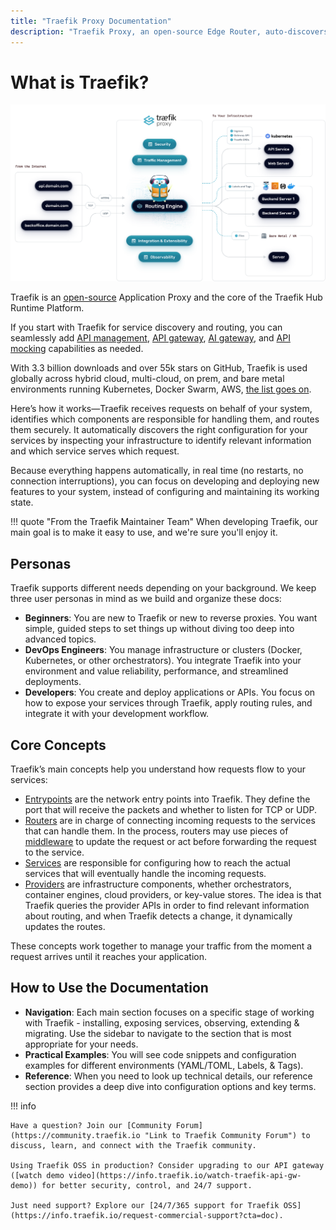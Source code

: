 ```yaml
---
title: "Traefik Proxy Documentation"
description: "Traefik Proxy, an open-source Edge Router, auto-discovers configurations and supports major orchestrators, like Kubernetes. Read the technical documentation."
---
```


# What is Traefik?

![Architecture](assets/img/traefik-architecture.png)

Traefik is an [open-source](https://github.com/traefik/traefik) Application Proxy and the core of the Traefik Hub Runtime Platform.

If you start with Traefik for service discovery and routing, you can seamlessly add [API management](https://traefik.io/solutions/api-management/), [API gateway](https://traefik.io/solutions/api-gateway/), [AI gateway](https://traefik.io/solutions/ai-gateway/), and [API mocking](https://traefik.io/solutions/api-mocking/) capabilities as needed.

With 3.3 billion downloads and over 55k stars on GitHub, Traefik is used globally across hybrid cloud, multi-cloud, on prem, and bare metal environments running Kubernetes, Docker Swarm, AWS, [the list goes on](https://doc.traefik.io/traefik/reference/install-configuration/providers/overview/).

Here’s how it works—Traefik receives requests on behalf of your system, identifies which components are responsible for handling them, and routes them securely. It automatically discovers the right configuration for your services by inspecting your infrastructure to identify relevant information and which service serves which request.

Because everything happens automatically, in real time (no restarts, no connection interruptions), you can focus on developing and deploying new features to your system, instead of configuring and maintaining its working state.

!!! quote "From the Traefik Maintainer Team" 
    When developing Traefik, our main goal is to make it easy to use, and we're sure you'll enjoy it.

## Personas

Traefik supports different needs depending on your background. We keep three user personas in mind as we build and organize these docs:

- **Beginners**: You are new to Traefik or new to reverse proxies. You want simple, guided steps to set things up without diving too deep into advanced topics.
- **DevOps Engineers**: You manage infrastructure or clusters (Docker, Kubernetes, or other orchestrators). You integrate Traefik into your environment and value reliability, performance, and streamlined deployments.
- **Developers**: You create and deploy applications or APIs. You focus on how to expose your services through Traefik, apply routing rules, and integrate it with your development workflow.

## Core Concepts

Traefik’s main concepts help you understand how requests flow to your services:

- [Entrypoints](./reference/install-configuration/entrypoints.md) are the network entry points into Traefik. They define the port that will receive the packets and whether to listen for TCP or UDP.
- [Routers](./reference/routing-configuration/http/router/rules-and-priority.md) are in charge of connecting incoming requests to the services that can handle them. In the process, routers may use pieces of [middleware](./reference/routing-configuration/http/middlewares/overview.md) to update the request or act before forwarding the request to the service.
- [Services](./reference/routing-configuration/http/load-balancing/service.md) are responsible for configuring how to reach the actual services that will eventually handle the incoming requests.
- [Providers](./reference/install-configuration/providers/overview.md) are infrastructure components, whether orchestrators, container engines, cloud providers, or key-value stores. The idea is that Traefik queries the provider APIs in order to find relevant information about routing, and when Traefik detects a change, it dynamically updates the routes.

These concepts work together to manage your traffic from the moment a request arrives until it reaches your application.

## How to Use the Documentation

- **Navigation**: Each main section focuses on a specific stage of working with Traefik - installing, exposing services, observing, extending & migrating. 
Use the sidebar to navigate to the section that is most appropriate for your needs.
- **Practical Examples**: You will see code snippets and configuration examples for different environments (YAML/TOML, Labels, & Tags).
- **Reference**: When you need to look up technical details, our reference section provides a deep dive into configuration options and key terms.

!!! info

    Have a question? Join our [Community Forum](https://community.traefik.io "Link to Traefik Community Forum") to discuss, learn, and connect with the Traefik community.

    Using Traefik OSS in production? Consider upgrading to our API gateway ([watch demo video](https://info.traefik.io/watch-traefik-api-gw-demo)) for better security, control, and 24/7 support.

    Just need support? Explore our [24/7/365 support for Traefik OSS](https://info.traefik.io/request-commercial-support?cta=doc).
